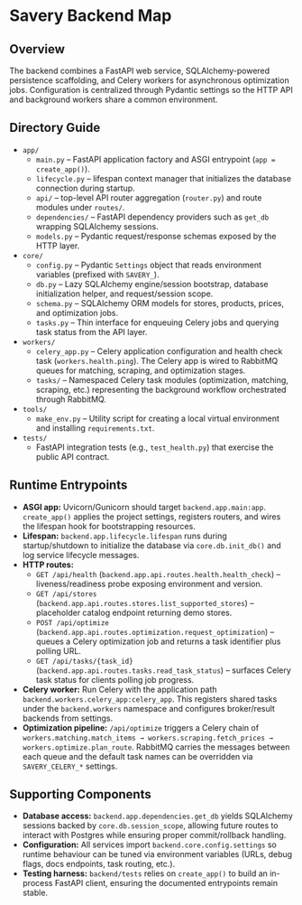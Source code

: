 # Savery Backend Map

## Overview
The backend combines a FastAPI web service, SQLAlchemy-powered persistence scaffolding, and Celery workers for asynchronous optimization jobs. Configuration is centralized through Pydantic settings so the HTTP API and background workers share a common environment.

## Directory Guide
- `app/`
  - `main.py` – FastAPI application factory and ASGI entrypoint (`app = create_app()`).
  - `lifecycle.py` – lifespan context manager that initializes the database connection during startup.
  - `api/` – top-level API router aggregation (`router.py`) and route modules under `routes/`.
  - `dependencies/` – FastAPI dependency providers such as `get_db` wrapping SQLAlchemy sessions.
  - `models.py` – Pydantic request/response schemas exposed by the HTTP layer.
- `core/`
  - `config.py` – Pydantic `Settings` object that reads environment variables (prefixed with `SAVERY_`).
  - `db.py` – Lazy SQLAlchemy engine/session bootstrap, database initialization helper, and request/session scope.
  - `schema.py` – SQLAlchemy ORM models for stores, products, prices, and optimization jobs.
  - `tasks.py` – Thin interface for enqueuing Celery jobs and querying task status from the API layer.
- `workers/`
  - `celery_app.py` – Celery application configuration and health check task (`workers.health.ping`). The Celery app is wired to RabbitMQ queues for matching, scraping, and optimization stages.
  - `tasks/` – Namespaced Celery task modules (optimization, matching, scraping, etc.) representing the background workflow orchestrated through RabbitMQ.
- `tools/`
  - `make_env.py` – Utility script for creating a local virtual environment and installing `requirements.txt`.
- `tests/`
  - FastAPI integration tests (e.g., `test_health.py`) that exercise the public API contract.

## Runtime Entrypoints
- **ASGI app:** Uvicorn/Gunicorn should target `backend.app.main:app`. `create_app()` applies the project settings, registers routers, and wires the lifespan hook for bootstrapping resources.
- **Lifespan:** `backend.app.lifecycle.lifespan` runs during startup/shutdown to initialize the database via `core.db.init_db()` and log service lifecycle messages.
- **HTTP routes:**
  - `GET /api/health` (`backend.app.api.routes.health.health_check`) – liveness/readiness probe exposing environment and version.
  - `GET /api/stores` (`backend.app.api.routes.stores.list_supported_stores`) – placeholder catalog endpoint returning demo stores.
  - `POST /api/optimize` (`backend.app.api.routes.optimization.request_optimization`) – queues a Celery optimization job and returns a task identifier plus polling URL.
  - `GET /api/tasks/{task_id}` (`backend.app.api.routes.tasks.read_task_status`) – surfaces Celery task status for clients polling job progress.
- **Celery worker:** Run Celery with the application path `backend.workers.celery_app:celery_app`. This registers shared tasks under the `backend.workers` namespace and configures broker/result backends from settings.
- **Optimization pipeline:** `/api/optimize` triggers a Celery chain of `workers.matching.match_items → workers.scraping.fetch_prices → workers.optimize.plan_route`. RabbitMQ carries the messages between each queue and the default task names can be overridden via `SAVERY_CELERY_*` settings.

## Supporting Components
- **Database access:** `backend.app.dependencies.get_db` yields SQLAlchemy sessions backed by `core.db.session_scope`, allowing future routes to interact with Postgres while ensuring proper commit/rollback handling.
- **Configuration:** All services import `backend.core.config.settings` so runtime behaviour can be tuned via environment variables (URLs, debug flags, docs endpoints, task routing, etc.).
- **Testing harness:** `backend/tests` relies on `create_app()` to build an in-process FastAPI client, ensuring the documented entrypoints remain stable.
